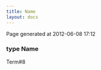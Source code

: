 ```yaml
---
title: Name
layout: docs
---
```


<div class="bottom_right_note">Page generated at 2012-06-08 17:12</div>
<h3><span class="minor">type</span> Name</h3>

<p><span class="extra_minor">Term#8</span></p>
